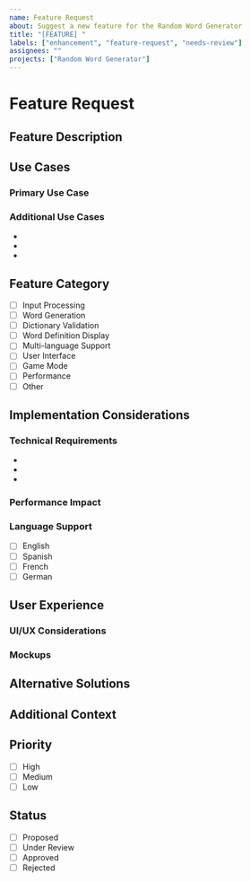 ```yaml
---
name: Feature Request
about: Suggest a new feature for the Random Word Generator
title: "[FEATURE] "
labels: ["enhancement", "feature-request", "needs-review"]
assignees: ""
projects: ["Random Word Generator"]
---
```


# Feature Request

## Feature Description
<!--
Provide a clear and concise description of the feature you'd like to see implemented.
Must be between 50-1000 characters.
-->

## Use Cases
### Primary Use Case
<!--
Describe the main scenario where this feature would be useful.
Be specific about who would use it and how.
-->

### Additional Use Cases
<!--
List other scenarios where this feature could be beneficial (optional, max 5):
-->
- 
- 
- 

## Feature Category
<!--
Select the category that best fits your feature request:
-->
- [ ] Input Processing
- [ ] Word Generation
- [ ] Dictionary Validation
- [ ] Word Definition Display
- [ ] Multi-language Support
- [ ] User Interface
- [ ] Game Mode
- [ ] Performance
- [ ] Other

## Implementation Considerations

### Technical Requirements
<!--
List any technical dependencies or requirements (optional, max 10):
-->
- 
- 
- 

### Performance Impact
<!--
Describe expected impact on system performance:
- Response time
- Resource usage
-->

### Language Support
<!--
Select the languages this feature should support:
-->
- [ ] English
- [ ] Spanish
- [ ] French
- [ ] German

## User Experience

### UI/UX Considerations
<!--
Describe how users will interact with this feature:
-->

### Mockups
<!--
Attach any visual mockups or wireframes (optional)
Supported formats: PNG, JPG, PDF (max 5MB)
-->

## Alternative Solutions
<!--
Describe any alternative approaches you've considered:
-->

## Additional Context
<!--
Add any other context about the feature request here:
-->

## Priority
<!--
Select one:
-->
- [ ] High
- [ ] Medium
- [ ] Low

## Status
<!--
Do not modify - For maintainer use only:
-->
- [ ] Proposed
- [ ] Under Review
- [ ] Approved
- [ ] Rejected